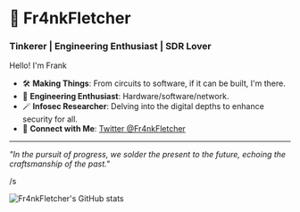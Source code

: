 # 🐲 Fr4nkFletcher

### Tinkerer | Engineering Enthusiast | SDR Lover

Hello! I'm Frank

- 🛠 **Making Things**: From circuits to software, if it can be built, I'm there.
- 🔮 **Engineering Enthusiast**: Hardware/software/network.
- 🪄 **Infosec Researcher**: Delving into the digital depths to enhance security for all.
- 📮 **Connect with Me**: [Twitter @Fr4nkFletcher](https://twitter.com/Fr4nkFletcher)

---
*"In the pursuit of progress, we solder the present to the future, echoing the craftsmanship of the past."*

/s

![Fr4nkFletcher's GitHub stats](https://github-readme-stats.vercel.app/api?username=Fr4nkFletcher&show_icons=true&theme=radical&show=prs_merged)

